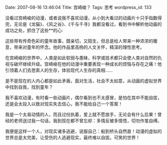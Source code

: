 Date: 2007-08-16 13:46:04
Title: 宫崎峻？
Tags: 思考
wordpress_id: 133

没看过宫崎峻的动漫，或者说我不喜欢动漫，从小到大看过的动画片十只手指数得完，无论是《龙猫》、《风之谷》、《千与千寻》我都没看过，看到书中解析他动画的成功之处，抓住了这些**的心:

这些带有传奇色彩的童年故事，既亲切，又陌生，但总是给人带来一种浓浓的暖意，带来对童年的怀念。他的作品里高杨的人文关怀，精深的理性思考。

在宫崎峻的世界中，人类是如此软弱与愚昧，科学或技术都只会使人类对自然的仇视与破坏继续升级。宫崎峻在他的动漫中重要表现一种成长的烦恼与存在之痛！他引领着人们去思索人的生存，体验现代人生存的真相……

是不是现在的人内心都是如此矛盾，面对生活，社会不太如意，从动画的虚拟世界中找到自我，找到童年？

我不喜欢动漫，有时看一些动画片，偶尔看到也不太感冒，是怕在其中不能自拔，还是会太投入以致对现实失去信心，我不能给自己一个答案！

我是一个太易动情的人，而且过份执着，爱上就不愿放手，无论会有什么后果！曾经的老师送过我一句话，我到现在都不曾忘却：多情反被多情悟，切勿作茧自缚。

我便是这样一个人，对现实诸多逃避，说服自己：船到桥头自然直！动漫的虚拟的世界总是太完美，让受伤的人逃避现实，最终难以自拔。可笑的世界！
